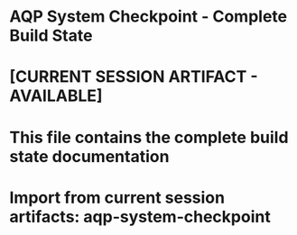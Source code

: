 # AQP System Checkpoint - Complete Build State
# [CURRENT SESSION ARTIFACT - AVAILABLE]
# This file contains the complete build state documentation
# Import from current session artifacts: aqp-system-checkpoint
